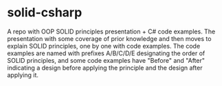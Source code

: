# solid-csharp
A repo with OOP SOLID principles presentation + C# code examples.
The presentation with some coverage of prior knowledge and then moves to explain SOLID principles, one by one with code examples.
The code examples are named with prefixes A/B/C/D/E designating the order of SOLID principles, and some code examples have "Before" and "After" indicating a design before applying the principle and the design after applying it.
